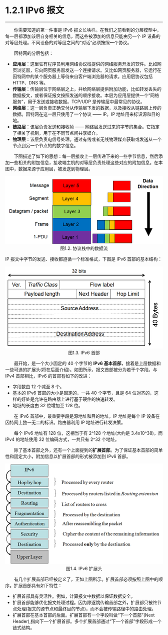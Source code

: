 # 1.2.1 IPv6 报文
-----------
　　你需要知道的第一件事是 IPv6 报文长啥样。在我们之前看到的分层模型中，每一层都添加该层自身相关的信息，而这些被添加的信息只能由另一个 IP 设备的对等层处理。不同设备的对等层之间的“对话”必须按照一个协议。

　　因特网的分层包括：
* **应用层**：这里驻有程序员利用网络协议栈提供的网络服务开发的软件。比如网页浏览器，它向网页服务器发送一个连接请求。又比如网页服务器，它运行在因特网中的某个服务器上等待来自客户端浏览器的请求。应用层协议包括 HTTP、DNS 等。
* **传输层**：传输层位于网络层之上，并给网络层提供附加功能，比如转发丢失的数据报文，或者保证报文按照发送的顺序接收。本层为应用层提供一个“网络服务”，用于发送或接收数据。TCP/UDP 是传输层中最常见的协议。
* **网络层**：这一层负责正确交付从传输层下发的数据，以及接收从链路层上传的数据。因特网在这一层只使用了一个协议 —— IP。IP 地址用来标识源和目的地。
* **链路层**：该层负责发送和接收帧 —— 网络层发送过来的字节的集合。它指定了相关了机制，用于在不同节点间共享媒介。
* **物理层**：该层负责电信号处理。通过有线或者无线物理媒介获取或发送从一个节点到另一个节点的的数字信息。

　　下图描述了如下的思想：每一层接收上一层传递下来的一些字节信息，然后添加一些相关的附加信息，接收端主机的对等层负责处理这些对应的附加信息。在本图中，数据来源于应用层，被发送到物理层。

<center><img src="../images/iot_in_five_days/1/image009.png" /></center>
<center>图1.2. 协议栈中的数据流</center>

IP 报文中字节的发送、接收都遵循一个标准格式，下图是 IPv6 首部的基本结构：

<center><img src="../images/iot_in_five_days/1/image002.png" /></center>
<center>图1.3. IPv6 首部</center>

　　最开始，是一个大小固定的 40 个字节的 **IPv6 基本首部**，接着是上层数据和一些可选的扩展头(将在后面介绍)。如图所示，报文首部被分为若干个字段。与 IPv4 首部相比，IPv6 的首部有如下的改进：
* 字段数由 12 个减至 8 个。
* 基本的 IPv6 首部的大小是固定的，一共 40 个字节，且是 64 位对齐的，这样的好处是允许在路由器上进行基于硬件的快速转发。
* 地址的长度由 32 位增加至 128 位。

　　在 IPv6 首部中，最重要字段是源地址和目的地址。IP 地址是每个 IP 设备在因特网上独一无二的标识。路由器利用 IP 地址进行转发决策。

　　每个 IPv6 地址有 128 位，这相当于有 2^128 个地址(大约是 3.4x10^38)，而 IPv4 的地址使用 32 位编码方式，一共只有 2^32 个地址。

　　除了基本首部之外，还有一个上面提到的**扩展首部**。为了保证基本首部的简单性和固定大小，附加信息以扩展首部的形式被添加到 IPv6 首部。

<center><img src="../images/iot_in_five_days/1/image003.png" /></center>
<center>图1.4. IPv6 扩展头</center>

　　有几个扩展首部已经被定义了，正如上图所示。扩展首部必须按照上图中的顺序。扩展首部具有如下特性：
* 扩展首部具有灵活性。例如，计算报文中数据以保证数据安全。
* 扩展首部能够优化报文处理过程。因为除逐跳传输首部之外，扩展都只被终节点处理(报文的源节点和最终目的节点)，而不会被传输路径中的路由处理。
* 扩展首部在基本首部的后面。扩展首部有一个字段叫做“下一个首部”(Next Header),指向下一个扩展首部。多个扩展首部通过“下一个首部”字段形成一个链式结构。